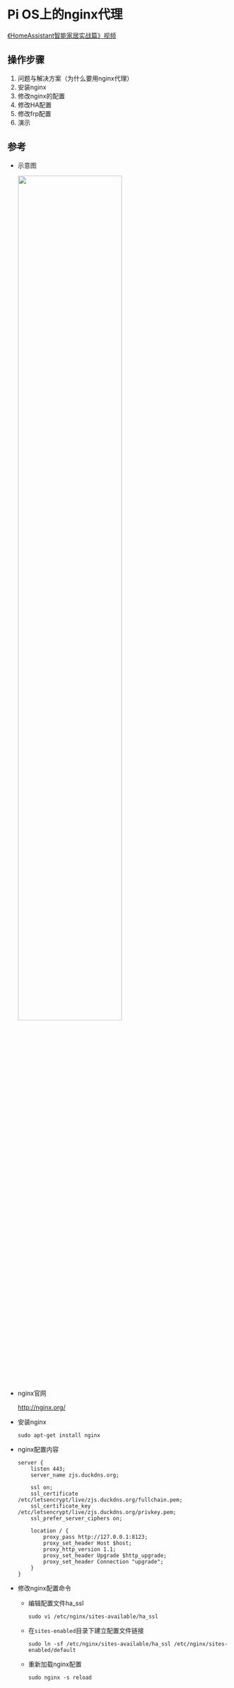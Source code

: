 # Pi OS上的nginx代理

[《HomeAssistant智能家居实战篇》视频](https://study.163.com/course/courseLearn.htm?courseId=1006189053&share=2&shareId=400000000624093#/learn/video?lessonId=1278471380&courseId=1006189053)

## 操作步骤

1. 问题与解决方案（为什么要用nginx代理）
2. 安装nginx
3. 修改nginx的配置
4. 修改HA配置
5. 修改frp配置
6. 演示

## 参考

- 示意图

    <img src="images/nginx3.png" width="70%">

- nginx官网

    http://nginx.org/

- 安装nginx

    `sudo apt-get install nginx`

- nginx配置内容

    ```
    server {
        listen 443;
        server_name zjs.duckdns.org;

        ssl on;
        ssl_certificate /etc/letsencrypt/live/zjs.duckdns.org/fullchain.pem;
        ssl_certificate_key /etc/letsencrypt/live/zjs.duckdns.org/privkey.pem;
        ssl_prefer_server_ciphers on;

        location / {
            proxy_pass http://127.0.0.1:8123;
            proxy_set_header Host $host;
            proxy_http_version 1.1;
            proxy_set_header Upgrade $http_upgrade;
            proxy_set_header Connection "upgrade";
        }
    }
    ```

- 修改nginx配置命令

    + 编辑配置文件ha_ssl

        `sudo vi /etc/nginx/sites-available/ha_ssl`

    + 在`sites-enabled`目录下建立配置文件链接

        `sudo ln -sf /etc/nginx/sites-available/ha_ssl /etc/nginx/sites-enabled/default`

    + 重新加载nginx配置

        `sudo nginx -s reload`
